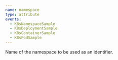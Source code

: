 ```yaml
---
name: namespace
type: attribute
events:
  - K8sNamespaceSample
  - K8sDeploymentSample
  - K8sContainerSample
  - K8sPodSample
---
```


Name of the namespace to be used as an identifier.